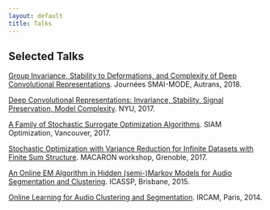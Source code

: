 ```yaml
---
layout: default
title: Talks
---
```

## Selected Talks
[Group Invariance, Stability to Deformations, and Complexity of Deep Convolutional Representations](files/talk_mode18.pdf). Journées SMAI-MODE, Autrans, 2018.

[Deep Convolutional Representations: Invariance, Stability, Signal Preservation, Model Complexity](files/stability_nyu17.pdf). NYU, 2017.

[A Family of Stochastic Surrogate Optimization Algorithms](files/talk_opt17.pdf). SIAM Optimization, Vancouver, 2017.

[Stochastic Optimization with Variance Reduction for Infinite Datasets with Finite Sum Structure](files/smiso_macaron17.pdf). MACARON workshop, Grenoble, 2017.

[An Online EM Algorithm in Hidden (semi-)Markov Models for Audio Segmentation and Clustering](files/icassp2015.pdf).
ICASSP, Brisbane, 2015.

[Online Learning for Audio Clustering and Segmentation](files/ircam2014.pdf). IRCAM, Paris, 2014.
